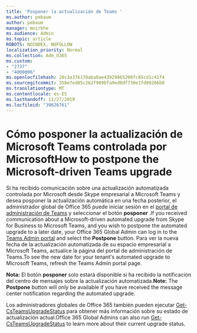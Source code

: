 ```yaml
---
title: 'Posponer la actualización de Teams '
ms.author: pebaum
author: pebaum
manager: mnirkhe
ms.audience: Admin
ms.topic: article
ROBOTS: NOINDEX, NOFOLLOW
localization_priority: Normal
ms.collection: Adm_O365
ms.custom:
- "2737"
- "4000006"
ms.openlocfilehash: 28c3a376170aba0ae43929865200fc85cd1c41f4
ms.sourcegitcommit: 358e7ed05c262f909bfa9ed0df730e1fd89266b8
ms.translationtype: MT
ms.contentlocale: es-ES
ms.lasthandoff: 11/27/2019
ms.locfileid: "39626761"
---
```

# <a name="how-to-postpone-the-microsoft-driven-teams-upgrade"></a><span data-ttu-id="ca860-102">Cómo posponer la actualización de Microsoft Teams controlada por Microsoft</span><span class="sxs-lookup"><span data-stu-id="ca860-102">How to postpone the Microsoft-driven Teams upgrade</span></span>

<span data-ttu-id="ca860-103">Si ha recibido comunicación sobre una actualización automatizada controlada por Microsoft desde Skype empresarial a Microsoft Teams y desea posponer la actualización automática en una fecha posterior, el administrador global de Office 365 puede iniciar sesión en el [portal de administración de Teams](https://admin.teams.microsoft.com/dashboard) y seleccionar el botón **posponer** .</span><span class="sxs-lookup"><span data-stu-id="ca860-103">If you received communication about a Microsoft-driven automated upgrade from Skype for Business to Microsoft Teams, and you wish to postpone the automated upgrade to a later date, your Office 365 Global Admin can log in to the [Teams Admin portal](https://admin.teams.microsoft.com/dashboard) and select the **Postpone** button.</span></span> <span data-ttu-id="ca860-104">Para ver la nueva fecha de la actualización automatizada de su espacio empresarial a Microsoft Teams, actualice la página del portal de administración de Teams.</span><span class="sxs-lookup"><span data-stu-id="ca860-104">To see the new date for your tenant's automated upgrade to Microsoft Teams, refresh the Teams Admin portal page.</span></span>

<span data-ttu-id="ca860-105">**Nota:** El botón **posponer** solo estará disponible si ha recibido la notificación del centro de mensajes sobre la actualización automatizada.</span><span class="sxs-lookup"><span data-stu-id="ca860-105">**Note:** The **Postpone** button will only be available if you have received the message center notification regarding the automated upgrade.</span></span> 

<span data-ttu-id="ca860-106">Los administradores globales de Office 365 también pueden ejecutar [Get-CsTeamsUpgradeStatus](https://docs.microsoft.com/powershell/module/skype/get-csteamsupgradestatus?view=skype-ps) para obtener más información sobre su estado de actualización actual.</span><span class="sxs-lookup"><span data-stu-id="ca860-106">Office 365 Global Admins can also run [Get-CsTeamsUpgradeStatus](https://docs.microsoft.com/powershell/module/skype/get-csteamsupgradestatus?view=skype-ps) to learn more about their current upgrade status.</span></span> 